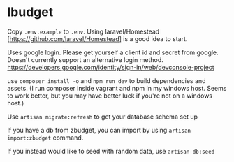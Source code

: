 # lbudget

Copy `.env.example` to `.env`. Using laravel/Homestead [https://github.com/laravel/Homestead] is a good idea to start.

Uses google login. Please get yourself a client id and secret from google. Doesn't currently support an alternative login method.
https://developers.google.com/identity/sign-in/web/devconsole-project

use `composer install -o` and `npm run dev` to build dependencies and assets.
(I run composer inside vagrant and npm in my windows host. Seems to work better, but you may have better luck if you're not on a windows host.)

Use `artisan migrate:refresh` to get your database schema set up

If you have a db from zbudget, you can import by using `artisan import:zbudget` command.

If you instead would like to seed with random data, use `artisan db:seed`
